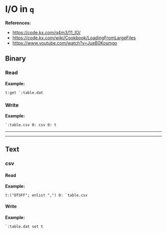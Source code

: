 # I/O in `q`

**References:**
- https://code.kx.com/q4m3/11_IO/
- https://code.kx.com/wiki/Cookbook/LoadingFromLargeFiles
- https://www.youtube.com/watch?v=JueB0Kosmgo


## Binary


### Read

**Example:**

~~~~
t:get `:table.dat
~~~~

### Write

**Example:**

~~~~
`:table.csv 0: csv 0: t
~~~~

----------------------------------------------------------------------------

----------------------------------------------------------------------------

## Text


### csv


#### Read 

**Example:**

~~~~
t:("DTSFF"; enlist ",") 0: `table.csv
~~~~

#### Write

**Example:**

~~~~
`:table.dat set t
~~~~
